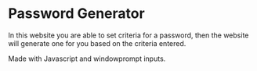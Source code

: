 # Password Generator 

In this website you are able to set criteria for a password, then the website will generate one for you based on the criteria entered. 

Made with Javascript and windowprompt inputs. 